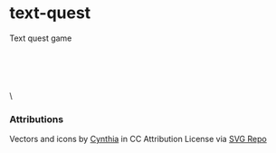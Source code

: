# text-quest
Text quest game
\
\
\
\
\
\
\
### Attributions
Vectors and icons by <a href="https://dribbble.com/Cynthia_yue?ref=svgrepo.com" target="_blank">Cynthia</a> in CC Attribution License via <a href="https://www.svgrepo.com/" target="_blank">SVG Repo</a>
